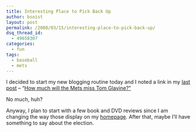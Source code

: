 ```yaml
---
title: Interesting Place to Pick Back Up
author: bsoist
layout: post
permalink: /2008/03/15/interesting-place-to-pick-back-up/
dsq_thread_id:
  - 49658307
categories:
  - fun
tags:
  - baseball
  - mets
---
```

I decided to start my new blogging routine today and I noted a link in my [last post][1] &#8211; &#8220;[How much will the Mets miss Tom Glavine?&#8221; ][2]

No much, huh?

Anyway, I plan to start with a few book and DVD reviews since I am changing the way those display on my [homepage][3]. After that, maybe I&#8217;ll have something to say about the election.

 [1]: http://whsjr.soistmann.com/oped/2007/11/10/math-and-baseball/
 [2]: http://www.metsgeek.com/articles/2007/11/09/how-badly-will-the-mets-miss-tom-glavine/
 [3]: http://whsjr.soistmann.com/
